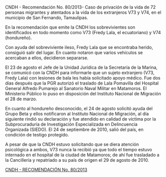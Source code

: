 <p>CNDH - Recomendación No. 80/2013- Caso de privación de la vida de 72 personas migrantes y atentados a la vida de los extranjeros V73 y V74, en el municipio de San Fernando, Tamaulipas.</p>
<p>En la recomendación que emite la CNDH los sobrevivientes son identificados en todo momento como V73 (Fredy Lala, el ecuatoriano) y V74 (hondureño).</p>
<p>Con ayuda del sobreviviente ileso, Fredy Lala que se encontraba herido, consiguió salir del lugar. En cuanto notaron que varios vehículos se acercaban a ellos, decidieron separarse.</p>
<p>El 23 de agosto el Jefe de la Unidad Jurídica de la Secretaría de la Marina, se comunicó con la CNDH para informarle que un sujeto extranjero (V73, Fredy Lala) con lesiones de bala les había solicitado apoyo médico. Fue dos días después que la PGR autorizó el traslado de Lala Pomavilla del Hospital General Alfredo Pumarejo al Sanatorio Naval Militar en Matamoros. El Ministerio Público lo puso en disposición del Instituto Nacional de Migración el 28 de marzo.</p>
<p>En cuanto al hondureño desconocido, el 24 de agosto solicitó ayuda del Grupo Beta y ellos notificaron al Instituto Nacional de Migración, al día siguiente rindió su declaración y fue atendido en calidad de víctima por la Subprocuraduría de Investigación Especializada en Delincuencia Organizada (SIEDO). El 24 de septiembre de 2010, salió del país, en condición de testigo protegido.</p>
<p>A pesar de que la CNDH estuvo solicitando que se diera atención psicológica a ambos, V73 nunca la recibió ya que todo el tiempo estuvo internado en el  hospital de la ciudad de Matamoros; de ahí fue trasladado a la Cancillería y repatriado a su país de origen el 29 de agosto de 2010.</p>

<p><a href="http://www.cndh.org.mx/sites/all/fuentes/documentos/Recomendaciones/2013/REC_2013_080.pdf" target="_blank">CNDH - RECOMENDACIÓN No. 80/2013</a></p>